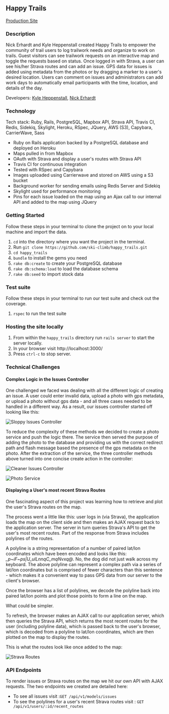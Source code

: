 ## Happy Trails

[Production Site](https://pampered-trails.herokuapp.com/)

### Description

Nick Erhardt and Kyle Heppenstall created Happy Trails to empower the community of trail users to log trailwork needs and organize to work on trails. Guest visitors can see trailwork requests on an interactive map and toggle the requests based on status. Once logged in with Strava, a user can see his/her Strava routes and can add an issue. GPS data for issues is added using metadata from the photos or by dragging a marker to a user's desired location. Users can comment on issues and administrators can add work days to automatically email participants with the time, location, and details of the day.

Developers: [Kyle Heppenstall](https://www.turing.io/alumni/kyle-heppenstall), [Nick Erhardt](https://www.turing.io/alumni/nicholas-erhardt)

### Technology

Tech stack: Ruby, Rails, PostgreSQL, Mapbox API, Strava API, Travis CI, Redis, Sidekiq, Skylight, Heroku, RSpec, JQuery, AWS (S3), Capybara, CarrierWave, Sass

* Ruby on Rails application backed by a PostgreSQL database and deployed on Heroku
* Maps pulled in from Mapbox
* OAuth with Strava and display a user's routes with Strava API
* Travis CI for continuous integration
* Tested with RSpec and Capybara
* Images uploaded using Carrierwave and stored on AWS using a S3 bucket
* Background worker for sending emails using Redis Server and Sidekiq
* Skylight used for performance monitoring
* Pins for each issue loaded on the map using an Ajax call to our internal API and added to the map using JQuery

### Getting Started

Follow these steps in your terminal to clone the project on to your local machine and import the data.

  1. `cd` into the directory where you want the project in the terminal.
  1. Run `git clone https://github.com/ski-climb/happy_trails.git`
  1. `cd happy_trails` 
  1. `bundle` to install the gems you need
  1. `rake db:create` to create your PostgreSQL database
  1. `rake db:schema:load` to load the database schema
  1. `rake db:seed` to import stock data

### Test suite

Follow these steps in your terminal to run our test suite and check out the coverage.

  1. `rspec` to run the test suite

### Hosting the site locally

  1. From within the `happy_trails` directory run `rails server` to start the server locally.
  1. In your browser visit http://localhost:3000/
  1. Press `ctrl-c` to stop server.

### Technical Challenges

#### Complex Logic in the Issues Controller

One challenged we faced was dealing with all the different logic of creating an issue. A user could enter invalid data, upload a photo with gps metadata, or upload a photo without gps data - and all three cases needed to be handled in a different way. As a result, our issues controller started off looking like this:

![Sloppy Issues Controller](https://cloud.githubusercontent.com/assets/16868275/23441507/01ed8380-fde0-11e6-87cf-163e890e5239.png)

To reduce the complexity of these methods we decided to create a photo service and push the logic there. The service then served the purpose of adding the photo to the database and providing us with the correct redirect path and flash message based  the presence of the gps metadata on the photo. After the extraction of the service, the three controller methods above turned into one concise create action in the controller:

![Cleaner Issues Controller](https://cloud.githubusercontent.com/assets/16868275/23441767/991f4350-fde1-11e6-928e-6a03d0a1d957.png)

![Photo Service](https://cloud.githubusercontent.com/assets/16868275/23441813/e460ac6e-fde1-11e6-99ae-d5e349edf1a2.png)

#### Displaying a User's most recent Strava Routes

One fascinating aspect of this project was learning how to retrieve and plot the user's Strava routes on the map.

The process went a little like this: user logs in (via Strava), the application loads the map on the client side and then makes an AJAX request back to the application server.  The server in turn queries  Strava's API to get the user's most recent routes.  Part of the response from Strava includes polylines of the routes.

A polyline is a string representation of a number of paired lat/lon coordinates which have been encoded and looks like this: *_p~iF~ps|U_ulLnnqC_mqNvxq@*.  No, the dog did not just walk across my keyboard.  The above polyline can represent a complex path via a series of lat/lon coordinates but is comprised of fewer characters than this sentence - which makes it a convenient way to pass GPS data from our server to the client's browser.

Once the browser has a list of polylines, we decode the polyline back into paired lat/lon points and plot those points to form a line on the map.

What could be simpler.

To refresh, the browser makes an AJAX call to our application server, which then queries the Strava API, which returns the most recent routes for the user (including polyline data), which is passed back to the user's browser, which is decoded from a polyline to lat/lon coordinates, which are then plotted on the map to display the routes.

This is what the routes look like once added to the map:

![Strava Routes](https://cloud.githubusercontent.com/assets/19230981/23526382/163524ea-ff4f-11e6-8369-326a7150959c.png)

### API Endpoints

To render issues or Strava routes on the map we hit our own API with AJAX requests. The two endpoints we created are detailed here:

* To see all issues visit :`GET /api/v1/models/issues`
* To see the polylines for a user's recent Strava routes visit : `GET /api/v1/users/:id/recent_routes`
